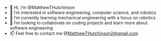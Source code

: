 - 👋 Hi, I’m @MatthewTHutchinson
- 👀 I’m interested in software engineering, computer science, and robotics
- 🌱 I’m currently learning mechanical engineering with a focus on robotics
- 💞️ I’m looking to collaborate on coding projects and learn more about software engineering
- 📫 Feel free to contact me @MatthewTHutchinson2@gmail.com 

<!---
MatthewTHutchinson/MatthewTHutchinson is a ✨ special ✨ repository because its `README.md` (this file) appears on your GitHub profile.
You can click the Preview link to take a look at your changes.
--->
